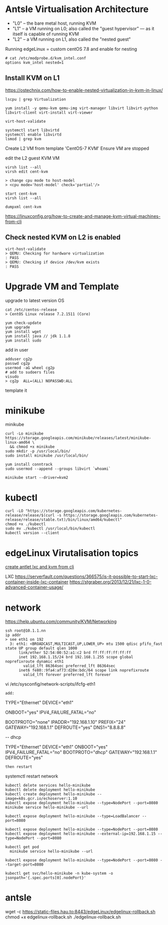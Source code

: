 # Antsle Virtualisation Architecture


- "L0" – the bare metal host, running KVM
- "L1" – a VM running on L0; also called the "guest hypervisor" — as it itself is capable of running KVM
- "L2" – a VM running on L1, also called the "nested guest"

Running edgeLinux = custom centOS 7.8 and enable for nesting
```
# cat /etc/modprobe.d/kvm_intel.conf
options kvm_intel nested=1
```

## Install KVM on L1
https://ostechnix.com/how-to-enable-nested-virtualization-in-kvm-in-linux/ 
```
lscpu | grep Virtualization

yum install -y qemu-kvm qemu-img virt-manager libvirt libvirt-python libvirt-client virt-install virt-viewer

virt-host-validate

systemctl start libvirtd
systemctl enable libvirtd
lsmod | grep kvm
```

Create L2 VM from template 'CentOS-7 KVM'
Ensure VM are stopped


edit the L2 guest KVM VM
```
virsh list --all
virsh edit cent-kvm

> change cpu mode to host-model
> <cpu mode='host-model' check='partial'/>

start cent-kvm
virsh list --all

dumpxml cent-kvm
```

https://linuxconfig.org/how-to-create-and-manage-kvm-virtual-machines-from-cli

## Check nested KVM on L2 is enabled
```
virt-host-validate
> QEMU: Checking for hardware virtualization                                 : PASS
> QEMU: Checking if device /dev/kvm exists                                   : PASS
```

# Upgrade VM and Template
upgrade to latest version OS
```
cat /etc/centos-release
> CentOS Linux release 7.2.1511 (Core) 

yum check-update
yum upgrade
yum install wget
yum install java // jdk 1.1.8
yum install sudo
```

add in user
```
adduser cg2p
passwd cg2p
usermod -aG wheel cg2p
# add to sudoers files
visudo
> cg2p  ALL=(ALL) NOPASSWD:ALL
```
template it

# minikube
minikube
```
curl -Lo minikube https://storage.googleapis.com/minikube/releases/latest/minikube-linux-amd64 \
  && chmod +x minikube
sudo mkdir -p /usr/local/bin/
sudo install minikube /usr/local/bin/

yum install conntrack
sudo usermod --append --groups libvirt `whoami`

minikube start --driver=kvm2
```

# kubectl
```
curl -LO "https://storage.googleapis.com/kubernetes-release/release/$(curl -s https://storage.googleapis.com/kubernetes-release/release/stable.txt)/bin/linux/amd64/kubectl"
chmod +x ./kubectl
sudo mv ./kubectl /usr/local/bin/kubectl
kubectl version --client
```

# edgeLinux Virutalisation topics
[create antlet lxc and kvm from cli](https://edgelinux.org/forum/topic/tutorial-on-creating-an-antlet-from-the-cli-nice-to-have/)

LXC
https://serverfault.com/questions/366575/is-it-possible-to-start-lxc-container-inside-lxc-container
https://stgraber.org/2013/12/21/lxc-1-0-advanced-container-usage/


# network
https://help.ubuntu.com/community/KVM/Networking 

```
ssh root@10.1.1.nn
ip addr
> see eth1 on 192
  3: eth1: <BROADCAST,MULTICAST,UP,LOWER_UP> mtu 1500 qdisc pfifo_fast state UP group default qlen 1000
      link/ether 52:54:00:52:a1:c2 brd ff:ff:ff:ff:ff:ff
      inet 192.168.1.15/24 brd 192.168.1.255 scope global noprefixroute dynamic eth1
        valid_lft 86364sec preferred_lft 86364sec
      inet6 fe80::9fa4:af73:d28e:bdc/64 scope link noprefixroute 
        valid_lft forever preferred_lft forever
```

vi /etc/sysconfig/network-scripts/ifcfg-eth1
```
add:
```
TYPE="Ethernet"
DEVICE="eth1"

ONBOOT="yes"
IPV4_FAILURE_FATAL="no"

BOOTPROTO="none"
IPADDR="192.168.1.10"
PREFIX="24"
GATEWAY="192.168.1.1"
DEFROUTE="yes"
DNS1="8.8.8.8"

-- dhcp

TYPE="Ethernet"
DEVICE="eth1"
ONBOOT="yes"
IPV4_FAILURE_FATAL="no"
BOOTPROTO="dhcp"
GATEWAY="192.168.1.1"
DEFROUTE="yes"
```
then restart
```
systemctl restart network

```
kubectl delete services hello-minikube
kubectl delete deployment hello-minikube
kubectl create deployment hello-minikube --image=k8s.gcr.io/echoserver:1.10
kubectl expose deployment hello-minikube --type=NodePort --port=8080 
minikube service hello-minikube --url

kubectl expose deployment hello-minikube --type=LoadBalancer --port=8080

kubectl expose deployment hello-minikube --type=NodePort --port=8080 
kubectl expose deployment hello-minikube --external-ip=192.168.1.15 --type=NodePort --port=8080

kubectl get pod
  minikube service hello-minikube --url

kubectl expose deployment hello-minikube --type=NodePort --port=8080 --target-port=8080

kubectl get svc/hello-minikube -n kube-system -o jsonpath='{.spec.ports[0].nodePort}'
```

# antsle
wget -c https://static-files.hau.to:8443/edgeLinux/edgelinux-rollback.sh
chmod +x edgelinux-rollback.sh
./edgelinux-rollback.sh